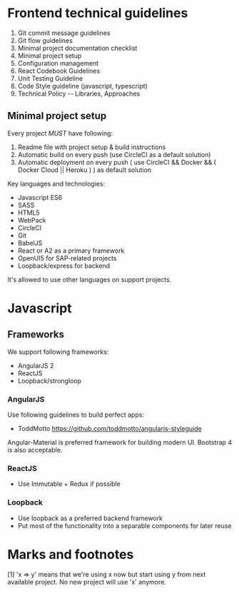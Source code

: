# Frontend  technical guidelines

1. Git commit message guidelines
2. Git flow guidelines
3. Minimal project documentation checklist
4. Minimal project setup
5. Configuration management
6. React Codebook Guidelines
7. Unit Testing Guideline
8. Code Style guideline (javascript, typescript)
9. Technical Policy -- Libraries, Approaches



## Minimal project setup

Every project *MUST* have following:
1. Readme file with project setup & build instructions
2. Automatic build on every push (use CircleCI as a default solution)
3. Automatic deployment on every push ( use CircleCI && Docker && ( Docker Cloud || Heroku ) ) as default solution


Key languages and technologies:
* Javascript ES6
* SASS 
* HTML5
* WebPack
* CircleCI
* Git
* BabelJS
* React or A2 as a primary framework
* OpenUI5 for SAP-related projects
* Loopback/express for backend

It's allowed to use other languages on support projects.

# Javascript

## Frameworks

We support following frameworks:
* AngularJS 2
* ReactJS 
* Loopback/strongloop

### AngularJS

Use following guidelines to build perfect apps:
* ToddMotto https://github.com/toddmotto/angularjs-styleguide

Angular-Material is preferred framework for building modern UI. Bootstrap 4 is also acceptable.

### ReactJS

* Use Immutable + Redux if possible

### Loopback

* Use loopback as a preferred backend framework
* Put most of the functionality into a separable components for later reuse

### 

# Marks and footnotes

[1] 'x => y'  means that we're using x now but start using y from next available project. No new project will use 'x' anymore.
